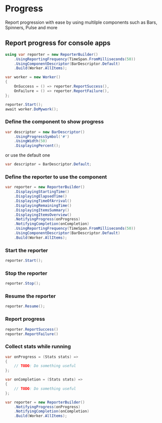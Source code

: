 # Progress

Report progression with ease by using multilple components such as Bars, Spinners, Pulse and more


## Report progress for console apps

```csharp
using var reporter = new ReporterBuilder()
    .UsingReportingFrequency(TimeSpan.FromMilliseconds(50))
    .UsingComponentDescriptor(BarDescriptor.Default)
    .Build(Worker.AllItems);

var worker = new Worker()
{
    OnSuccess = () => reporter.ReportSuccess(),
    OnFailure = () => reporter.ReportFailure(),
};

reporter.Start();
await worker.DoMywork();
```

### Define the component to show progress
```csharp
var descriptor = new BarDescriptor()
    .UsingProgressSymbol('#')
    .UsingWidth(50)
    .DisplayingPercent();
```

or use the default one
```csharp
var descriptor = BarDescriptor.Default;
```

### Define the reporter to use the component
```csharp
var reporter = new ReporterBuilder()
    .DisplayingStartingTime()
    .DisplayingElapsedTime()
    .DisplayingTimeOfArrival()
    .DisplayingRemainingTime()
    .DisplayingItemsSummary()
    .DisplayingItemsOverview()
    .NotifyingProgress(onProgress)
    .NotifyingCompletion(onCompletion)
    .UsingReportingFrequency(TimeSpan.FromMilliseconds(50))
    .UsingComponentDescriptor(BarDescriptor.Default)
    .Build(Worker.AllItems);
```

### Start the reporter
```csharp
reporter.Start();
```

### Stop the reporter
```csharp
reporter.Stop();
```

### Resume the reporter
```csharp
reporter.Resume();
```

### Report progress
```csharp
reporter.ReportSuccess()
reporter.ReportFailure()
```

### Collect stats while running
```csharp
var onProgress = (Stats stats) =>
{
    // TODO: Do something useful
};

var onCompletion = (Stats stats) =>
{
    // TODO: Do something useful
};

var reporter = new ReporterBuilder()
    .NotifyingProgress(onProgress)
    .NotifyingCompletion(onCompletion)
    .Build(Worker.AllItems);
```
